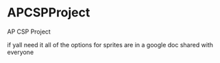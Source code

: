# APCSPProject
AP CSP Project

if yall need it all of the options for sprites are in a google doc shared with everyone
